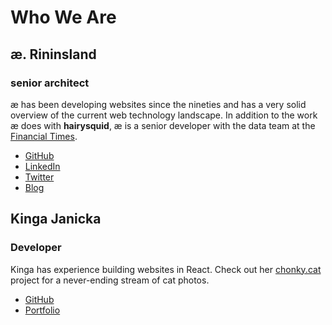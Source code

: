 # Who We Are

## æ. Rininsland
### senior architect

æ has been developing websites since the nineties and has a very solid overview of the current web technology landscape. In addition to the work æ does with **hairysquid**, æ is a senior developer with the data team at the [Financial Times](https://www.ft.com/æ).

* [GitHub](https://www.github.com/aendrew)
* [LinkedIn](https://www.linkedin.com/in/aendrew)
* [Twitter](https://www.twitter.com/aendrew/)
* [Blog](https://www.aendrew.com)

## Kinga Janicka
### Developer

Kinga has experience building websites in React. Check out her [chonky.cat](https://www.chonky.cat) project for a never-ending stream of cat photos.

* [GitHub](https://www.github.com/kingajanicka)
* [Portfolio](https://www.kinga.dev)
